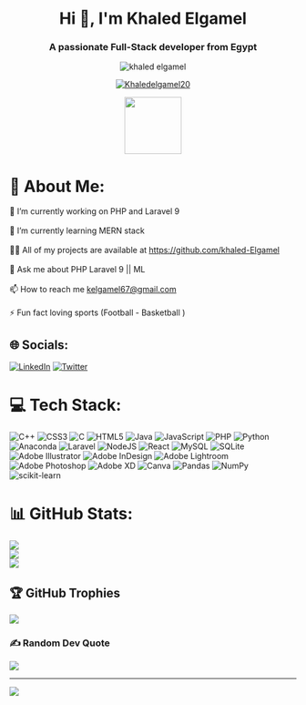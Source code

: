 <h1 align="center">Hi 👋, I'm Khaled Elgamel</h1>
<h3 align="center">A passionate Full-Stack developer from Egypt</h3>


<p align="center"> <img src="https://komarev.com/ghpvc/?username=khaled-Elgamel&label=Profile%20views&color=0e75b6&style=flat" alt="khaled elgamel" /> </p>

<p align="center"> <a href="https://twitter.com/Khaledelgamel20" target="blank"><img src="https://img.shields.io/twitter/follow/Khaledelgamel20?logo=twitter&style=for-the-badge" alt="Khaledelgamel20" /></a> </p>
<p align="center">   <img src="https://media.giphy.com/media/M9gbBd9nbDrOTu1Mqx/giphy.gif" width="100"/> </p>


# 💫 About Me:
🔭 I’m currently working on PHP and Laravel 9<br><br>🌱 I’m currently learning MERN stack<br><br>👨‍💻 All of my projects are available at https://github.com/khaled-Elgamel<br><br>💬 Ask me about PHP Laravel 9 || ML<br><br>📫 How to reach me kelgamel67@gmail.com<br><br>⚡ Fun fact loving sports (Football - Basketball )


## 🌐 Socials:
 [![LinkedIn](https://img.shields.io/badge/LinkedIn-%230077B5.svg?logo=linkedin&logoColor=white)]([https://linkedin.com/in/ahmedsalman](https://www.linkedin.com/in/khaled-elgamel-298267235/)) [![Twitter](https://img.shields.io/badge/Twitter-%231DA1F2.svg?logo=Twitter&logoColor=white)](https://twitter.com/Khaledelgamel20) 

# 💻 Tech Stack:
![C++](https://img.shields.io/badge/c++-%2300599C.svg?style=for-the-badge&logo=c%2B%2B&logoColor=white) ![CSS3](https://img.shields.io/badge/css3-%231572B6.svg?style=for-the-badge&logo=css3&logoColor=white) ![C](https://img.shields.io/badge/c-%2300599C.svg?style=for-the-badge&logo=c&logoColor=white) ![HTML5](https://img.shields.io/badge/html5-%23E34F26.svg?style=for-the-badge&logo=html5&logoColor=white) ![Java](https://img.shields.io/badge/java-%23ED8B00.svg?style=for-the-badge&logo=java&logoColor=white) ![JavaScript](https://img.shields.io/badge/javascript-%23323330.svg?style=for-the-badge&logo=javascript&logoColor=%23F7DF1E) ![PHP](https://img.shields.io/badge/php-%23777BB4.svg?style=for-the-badge&logo=php&logoColor=white) ![Python](https://img.shields.io/badge/python-3670A0?style=for-the-badge&logo=python&logoColor=ffdd54) ![Anaconda](https://img.shields.io/badge/Anaconda-%2344A833.svg?style=for-the-badge&logo=anaconda&logoColor=white) ![Laravel](https://img.shields.io/badge/laravel-%23FF2D20.svg?style=for-the-badge&logo=laravel&logoColor=white) ![NodeJS](https://img.shields.io/badge/node.js-6DA55F?style=for-the-badge&logo=node.js&logoColor=white) ![React](https://img.shields.io/badge/react-%2320232a.svg?style=for-the-badge&logo=react&logoColor=%2361DAFB) ![MySQL](https://img.shields.io/badge/mysql-%2300f.svg?style=for-the-badge&logo=mysql&logoColor=white) ![SQLite](https://img.shields.io/badge/sqlite-%2307405e.svg?style=for-the-badge&logo=sqlite&logoColor=white) ![Adobe Illustrator](https://img.shields.io/badge/adobeillustrator-%23FF9A00.svg?style=for-the-badge&logo=adobeillustrator&logoColor=white) ![Adobe InDesign](https://img.shields.io/badge/Adobe%20InDesign-49021F?style=for-the-badge&logo=adobeindesign&logoColor=white) ![Adobe Lightroom](https://img.shields.io/badge/Adobe%20Lightroom-31A8FF.svg?style=for-the-badge&logo=Adobe%20Lightroom&logoColor=white) ![Adobe Photoshop](https://img.shields.io/badge/adobephotoshop-%2331A8FF.svg?style=for-the-badge&logo=adobephotoshop&logoColor=white) ![Adobe XD](https://img.shields.io/badge/Adobe%20XD-470137?style=for-the-badge&logo=Adobe%20XD&logoColor=#FF61F6) ![Canva](https://img.shields.io/badge/Canva-%2300C4CC.svg?style=for-the-badge&logo=Canva&logoColor=white) ![Pandas](https://img.shields.io/badge/pandas-%23150458.svg?style=for-the-badge&logo=pandas&logoColor=white) ![NumPy](https://img.shields.io/badge/numpy-%23013243.svg?style=for-the-badge&logo=numpy&logoColor=white) ![scikit-learn](https://img.shields.io/badge/scikit--learn-%23F7931E.svg?style=for-the-badge&logo=scikit-learn&logoColor=white)
# 📊 GitHub Stats:
![](https://github-readme-stats.vercel.app/api?username=khaled-Elgamel&theme=radical&hide_border=true&include_all_commits=false&count_private=false)<br/>
![](https://github-readme-streak-stats.herokuapp.com/?user=khaled-Elgamel&theme=radical&hide_border=true)<br/>
![](https://github-readme-stats.vercel.app/api/top-langs/?username=khaled-Elgamel&theme=radical&hide_border=true&include_all_commits=false&count_private=false&layout=compact)

## 🏆 GitHub Trophies
![](https://github-profile-trophy.vercel.app/?username=khaled-Elgamel&theme=radical&no-frame=false&no-bg=true&margin-w=4)

### ✍️ Random Dev Quote
![](https://quotes-github-readme.vercel.app/api?type=horizontal&theme=radical)

---
[![](https://visitcount.itsvg.in/api?id=khaled-Elgamel&icon=0&color=0)](https://visitcount.itsvg.in)
